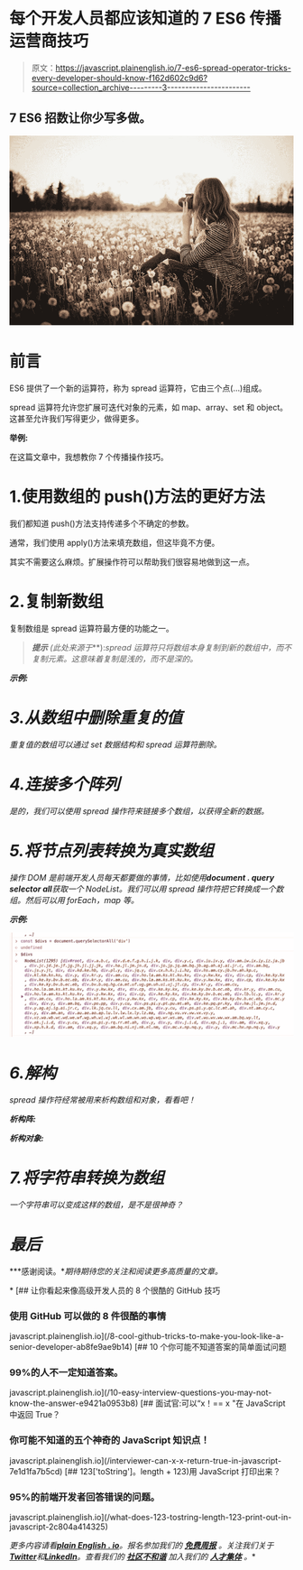 # 每个开发人员都应该知道的 7 ES6 传播运营商技巧

> 原文：<https://javascript.plainenglish.io/7-es6-spread-operator-tricks-every-developer-should-know-f162d602c9d6?source=collection_archive---------3----------------------->

## 7 ES6 招数让你少写多做。

![](img/fae2105002078a216300f1c291da949f.png)

# 前言

ES6 提供了一个新的运算符，称为 spread 运算符，它由三个点(…)组成。

spread 运算符允许您扩展可迭代对象的元素，如 map、array、set 和 object。这甚至允许我们写得更少，做得更多。

**举例:**

在这篇文章中，我想教你 7 个传播操作技巧。

# 1.使用数组的 push()方法的更好方法

我们都知道 push()方法支持传递多个不确定的参数。

通常，我们使用 apply()方法来填充数组，但这毕竟不方便。

其实不需要这么麻烦。扩展操作符可以帮助我们很容易地做到这一点。

# 2.复制新数组

复制数组是 spread 运算符最方便的功能之一。

> ***提示*** *(此处来源于*[](https://www.javascripttutorial.net/es6/javascript-spread/)**):*spread 运算符只将数组本身复制到新的数组中，而不复制元素。这意味着复制是浅的，而不是深的。*

***示例:***

# *3.从数组中删除重复的值*

*重复值的数组可以通过 set 数据结构和 spread 运算符删除。*

# *4.连接多个阵列*

*是的，我们可以使用 spread 操作符来链接多个数组，以获得全新的数据。*

# *5.将节点列表转换为真实数组*

*操作 DOM 是前端开发人员每天都要做的事情，比如使用**document . query selector all**获取一个 NodeList。我们可以用 spread 操作符把它转换成一个数组。然后可以用 forEach，map 等。*

***示例:***

*![](img/4a687abf1123d67f58ab0f878bd2fc8b.png)*

# *6.解构*

*spread 操作符经常被用来析构数组和对象，看看吧！*

***析构阵:***

***析构对象:***

# *7.将字符串转换为数组*

*一个字符串可以变成这样的数组，是不是很神奇？*

# *最后*

***感谢阅读。**期待期待您的关注和阅读更多高质量的文章。*

*[](/8-cool-github-tricks-to-make-you-look-like-a-senior-developer-ab8fe9ae9b14) [## 让你看起来像高级开发人员的 8 个很酷的 GitHub 技巧

### 使用 GitHub 可以做的 8 件很酷的事情

javascript.plainenglish.io](/8-cool-github-tricks-to-make-you-look-like-a-senior-developer-ab8fe9ae9b14) [](/10-easy-interview-questions-you-may-not-know-the-answer-e9421a0953b8) [## 10 个你可能不知道答案的简单面试问题

### 99%的人不一定知道答案。

javascript.plainenglish.io](/10-easy-interview-questions-you-may-not-know-the-answer-e9421a0953b8) [](/interviewer-can-x-x-return-true-in-javascript-7e1d1fa7b5cd) [## 面试官:可以“x！== x "在 JavaScript 中返回 True？

### 你可能不知道的五个神奇的 JavaScript 知识点！

javascript.plainenglish.io](/interviewer-can-x-x-return-true-in-javascript-7e1d1fa7b5cd) [](/what-does-123-tostring-length-123-print-out-in-javascript-2c804a414325) [## 123['toString']。length + 123)用 JavaScript 打印出来？

### 95%的前端开发者回答错误的问题。

javascript.plainenglish.io](/what-does-123-tostring-length-123-print-out-in-javascript-2c804a414325) 

*更多内容请看*[***plain English . io***](https://plainenglish.io/)*。报名参加我们的* [***免费周报***](http://newsletter.plainenglish.io/) *。关注我们关于*[***Twitter***](https://twitter.com/inPlainEngHQ)*和*[***LinkedIn***](https://www.linkedin.com/company/inplainenglish/)*。查看我们的* [***社区不和谐***](https://discord.gg/GtDtUAvyhW) *加入我们的* [***人才集体***](https://inplainenglish.pallet.com/talent/welcome) *。**